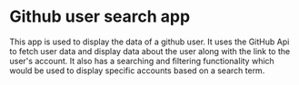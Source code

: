 # Github user search app

This app is used to display the data of a github user. It uses the GitHub Api to fetch user data and display data about the user along with the link to the user's account. It also has a searching and filtering functionality which would be used to display specific accounts based on a search term.
